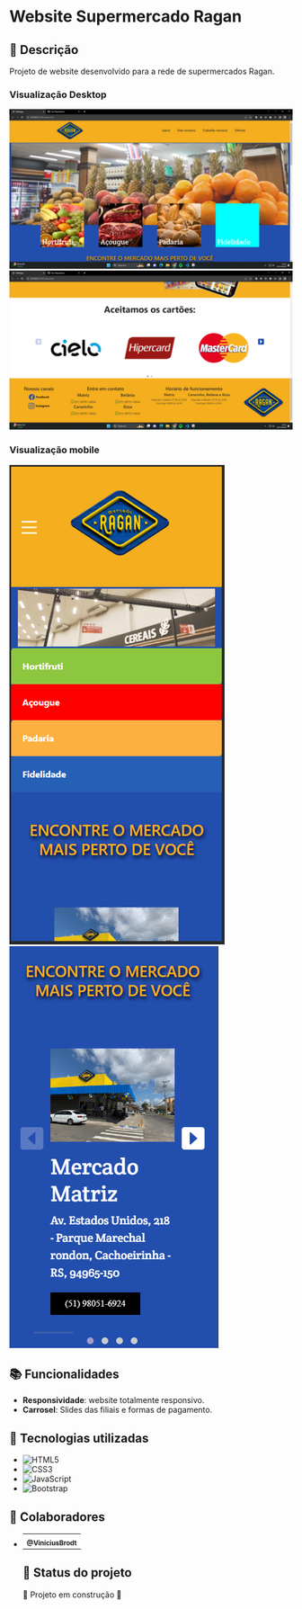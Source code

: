 <h1 text-align="center">Website Supermercado Ragan</h1>

## :memo: Descrição
Projeto de website desenvolvido para a rede de supermercados Ragan.

 <div >
 
 ### Visualização Desktop 
 ![desktop](./imagens/readme/desktop.png)
 ![desktop footer](./imagens/readme/desktop2.png)

 ### Visualização mobile

 ![desktop](./imagens/readme/mobile1.png)
 ![desktop](./imagens/readme/mobile2.png)
 </div>

## :books: Funcionalidades
* <b>Responsividade</b>: website totalmente responsivo.
* <b>Carrosel</b>: Slides das filiais e formas de pagamento.

##  :wrench: Tecnologias utilizadas

* ![HTML5](https://img.shields.io/badge/html5-%23E34F26.svg?style=for-the-badge&logo=html5&logoColor=white)
* ![CSS3](https://img.shields.io/badge/css3-%231572B6.svg?style=for-the-badge&logo=css3&logoColor=white)
* ![JavaScript](https://img.shields.io/badge/javascript-%23323330.svg?style=for-the-badge&logo=javascript&logoColor=%23F7DF1E)
* ![Bootstrap](https://img.shields.io/badge/bootstrap-%238511FA.svg?style=for-the-badge&logo=bootstrap&logoColor=white)


## :handshake: Colaboradores
* <table>
  <tr>
    <td text-align="center">
      <a href="https://github.com/viniciusleandro">
        <sub>
          <b>@ViníciusBrodt</b>
        </sub>
      </a>
    </td>
  </tr>
</table>

## :dart: Status do projeto
:construction: Projeto em construção :construction:

